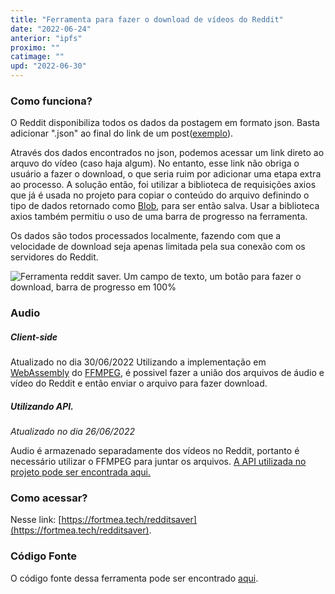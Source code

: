 ```yaml
---
title: "Ferramenta para fazer o download de vídeos do Reddit"
date: "2022-06-24"
anterior: "ipfs"
proximo: ""
catimage: ""
upd: "2022-06-30"
---
```


### Como funciona? 
O Reddit disponibiliza todos os dados da postagem em formato json. Basta adicionar ".json" ao final do link de um post([exemplo](https://www.reddit.com/r/PhoenixSC/comments/vjhcun/how_to_torture_your_warden_3_me_and_my_warden.json)). 

Através dos dados encontrados no json, podemos acessar um link direto ao arquvo do vídeo (caso haja algum). No entanto, esse link não obriga o usuário a fazer o download, o que seria ruim por adicionar uma etapa extra ao processo. A solução então, foi utilizar a biblioteca de requisições axios que já é usada no projeto para copiar o conteúdo do arquivo definindo o tipo de dados retornado como [Blob](https://developer.mozilla.org/pt-BR/docs/Web/API/Blob), para ser então salva. Usar a biblioteca axios também permitiu o uso de uma barra de progresso na ferramenta.

Os dados são todos processados localmente, fazendo com que a velocidade de download seja apenas limitada pela sua conexão com os servidores do Reddit.

![Ferramenta reddit saver. Um campo de texto, um botão para fazer o download, barra de progresso em 100%](https://fortmea.tech/images/redditsaver.png "A ferramenta é muito simples, precisando de apenas um click para ser utilizada. Além disso, todos os dados são processados localmente, sem lentidão causada pelo servidor da minha ferramenta.")

### Audio
##### Client-side
Atualizado no dia 30/06/2022
Utilizando a implementação em [WebAssembly](https://webassembly.org/) do [FFMPEG](https://ffmpegwasm.netlify.app/), é possivel fazer a união dos arquivos de áudio e vídeo do Reddit e então enviar o arquivo para fazer download. 

##### Utilizando API. 
<i>Atualizado no dia 26/06/2022</i>

Audio é armazenado separadamente dos vídeos no Reddit, portanto é necessário utilizar o FFMPEG para juntar os arquivos. [A API utilizada no projeto pode ser encontrada aqui.](https://github.com/fortmea/flaskpylocaldb/blob/main/app.py)

### Como acessar?

Nesse link: [https://fortmea.tech/redditsaver](https://fortmea.tech/redditsaver).

### Código Fonte

O código fonte dessa ferramenta pode ser encontrado [aqui](https://github.com/fortmea/blog/blob/main/nextjs-blog/pages/redditsaver.js).

